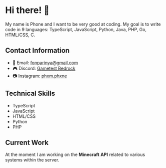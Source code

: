 # Hi there! 👋

My name is Phone and I want to be very good at coding. My goal is to write code in 9 languages: TypeScript, JavaScript, Python, Java, PHP, Go, HTML/CSS, C.

## Contact Information

* 📧 Email: fonparinya@gmail.com
* 🎮 Discord: [Gametest Bedrock](https://discord.gg/RtEKe5kZkT)
* 📷 Instagram: [phxm.phxne](https://www.instagram.com/phxm.phxne/)

## Technical Skills

* TypeScript
* JavaScript
* HTML/CSS
* Python
* PHP

## Current Work

At the moment I am working on the **Minecraft** **API** related to various systems within the server.

